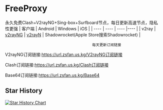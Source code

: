 # FreeProxy
永久免费Clash+V2rayNG+Sing-box+Surfboard节点，每日更新高速节点，隐私性更强
|  客户端  | Android  | Windows  | iOS  |
|  ----  | ----   | ----  |----  |
| v2ray  | [v2rayNG](https://github.com/2dust/v2rayNG/releases/tag/1.8.29) | [v2rayN](https://github.com/2dust/v2rayN/releases) | Shadowrocket(Apple Store搜索Shadowrocket) |

                                            每天更新订阅链接
V2rayNG订阅链接:https://url.zsfan.us.kg/V2rayNG订阅链接    

Clash订阅链接:https://url.zsfan.us.kg/Clash订阅链接

Base64订阅链接:https://url.zsfan.us.kg/Base64
## Star History

[![Star History Chart](https://api.star-history.com/svg?repos=Zsfan1224/FreeProxy&type=Date)](https://star-history.com/#Zsfan1224/FreeProxy&Date)
